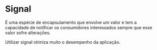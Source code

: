 # Signal

É uma espécie de encapsulamento que envolve um valor e tem a capacidade de notificar
os consumidores interessados sempre que esse valor sofre alterações.


Utilizar signal otimiza muito o desempenho da aplicação.
